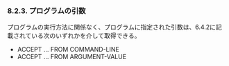 ### 8.2.3. プログラムの引数

プログラムの実行方法に関係なく、プログラムに指定された引数は、6.4.2に記載されている次のいずれかを介して取得できる。

- ACCEPT … FROM COMMAND-LINE
- ACCEPT … FROM ARGUMENT-VALUE

